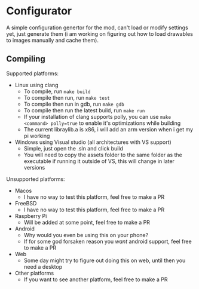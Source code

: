 # Configurator

A simple configuration genertor for the mod, can't load or modify settings yet, just generate them (i am working on figuring out how to load drawables to images manually and cache them).

## Compiling

Supported platforms:

- Linux using clang
  - To compile, run `make build`
  - To compile then run, run `make test`
  - To compile then run in gdb, run `make gdb`
  - To compile then run the latest build, run `make run`
  - If your installation of clang supports polly, you can use `make <command> polly=true` to enable it's optimizations while building
  - The current libraylib.a is x86, i will add an arm version when i get my pi working
- Windows using Visual studio (all architectures with VS support)
  - Simple, just open the .sln and click build
  - You will need to copy the assets folder to the same folder as the executable if running it outside of VS, this will change in later versions

Unsupported platforms:

- Macos
  - I have no way to test this platform, feel free to make a PR
- FreeBSD
  - I have no way to test this platform, feel free to make a PR
- Raspberry Pi
  - Will be added at some point, feel free to make a PR
- Android
  - Why would you even be using this on your phone?
  - If for some god forsaken reason you *want* android support, feel free to make a PR
- Web
  - Some day might try to figure out doing this on web, until then you need a desktop
- Other platforms
  - If you want to see another platform, feel free to make a PR

